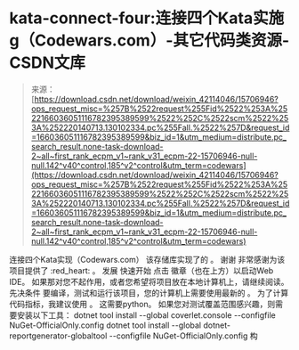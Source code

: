 <!--yml
category: codewars
date: 2022-08-13 11:28:29
-->

# kata-connect-four:连接四个Kata实施g（Codewars.com）-其它代码类资源-CSDN文库

> 来源：[https://download.csdn.net/download/weixin_42114046/15706946?ops_request_misc=%257B%2522request%255Fid%2522%253A%2522166036051116782395389599%2522%252C%2522scm%2522%253A%252220140713.130102334.pc%255Fall.%2522%257D&request_id=166036051116782395389599&biz_id=1&utm_medium=distribute.pc_search_result.none-task-download-2~all~first_rank_ecpm_v1~rank_v31_ecpm-22-15706946-null-null.142^v40^control,185^v2^control&utm_term=codewars](https://download.csdn.net/download/weixin_42114046/15706946?ops_request_misc=%257B%2522request%255Fid%2522%253A%2522166036051116782395389599%2522%252C%2522scm%2522%253A%252220140713.130102334.pc%255Fall.%2522%257D&request_id=166036051116782395389599&biz_id=1&utm_medium=distribute.pc_search_result.none-task-download-2~all~first_rank_ecpm_v1~rank_v31_ecpm-22-15706946-null-null.142^v40^control,185^v2^control&utm_term=codewars)

连接四个Kata实现（Codewars.com） 该存储库实现了的 。 谢谢 非常感谢为该项目提供了 :red_heart: 。 发展 快速开始 点击 徽章（也在上方）以启动Web IDE。 如果那对您不起作用，或者您希望将项目放在本地计算机上，请继续阅读。 先决条件 要编译，测试和运行该项目，您的计算机上需要使用最新的 。 为了计算代码指标，我建议使用 。 这需要python。 如果您对测试覆盖范围感兴趣，则需要安装以下工具： dotnet tool install --global coverlet.console --configfile NuGet-OfficialOnly.config dotnet tool install --global dotnet-reportgenerator-globaltool --configfile NuGet-OfficialOnly.config 构